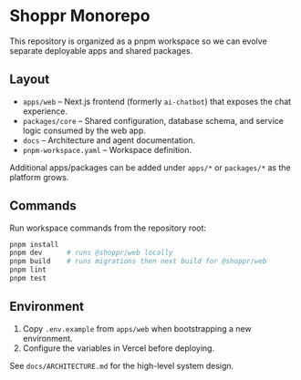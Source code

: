 # Shoppr Monorepo

This repository is organized as a pnpm workspace so we can evolve separate deployable apps and shared packages.

## Layout

- `apps/web` – Next.js frontend (formerly `ai-chatbot`) that exposes the chat experience.
- `packages/core` – Shared configuration, database schema, and service logic consumed by the web app.
- `docs` – Architecture and agent documentation.
- `pnpm-workspace.yaml` – Workspace definition.

Additional apps/packages can be added under `apps/*` or `packages/*` as the platform grows.

## Commands

Run workspace commands from the repository root:

```bash
pnpm install
pnpm dev      # runs @shoppr/web locally
pnpm build    # runs migrations then next build for @shoppr/web
pnpm lint
pnpm test
```

## Environment

1. Copy `.env.example` from `apps/web` when bootstrapping a new environment.
2. Configure the variables in Vercel before deploying.

See `docs/ARCHITECTURE.md` for the high-level system design.
